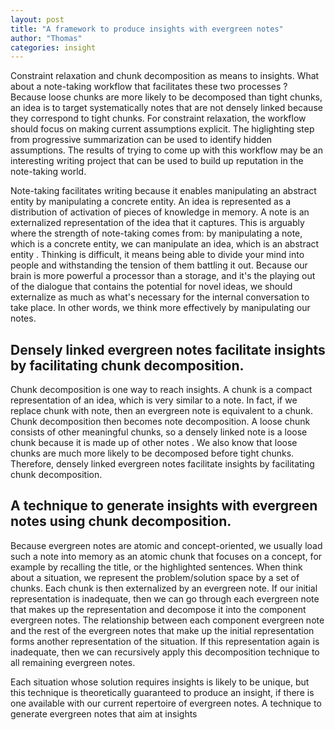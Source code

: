 ```yaml
---
layout: post
title: "A framework to produce insights with evergreen notes"
author: "Thomas"
categories: insight
---
```


Constraint relaxation and chunk decomposition as means to insights. What about a note-taking workflow that facilitates these two processes ? Because loose chunks are more likely to be decomposed than tight chunks, an idea is to target systematically notes that are not densely linked because they correspond to tight chunks. For constraint relaxation, the workflow should focus on making current assumptions explicit. The higlighting step from progressive summarization can be used to identify hidden assumptions. The results of trying to come up with this workflow may be an interesting writing project that can be used to build up reputation in the note-taking world.

Note-taking facilitates writing because it enables manipulating an abstract entity by manipulating a concrete entity.
An idea is represented as a distribution of activation of pieces of knowledge in memory. A note is an externalized representation of the idea that it captures. This is arguably where the strength of note-taking comes from: by manipulating a note, which is a concrete entity, we can manipulate an idea, which is an abstract entity . Thinking is difficult, it means being able to divide your mind into people and withstanding the tension of them battling it out. Because our brain is more powerful a processor than a storage, and it's the playing out of the dialogue that contains the potential for novel ideas, we should externalize as much as what's necessary for the internal conversation to take place. In other words, we think more effectively by manipulating our notes.

## Densely linked evergreen notes facilitate insights by facilitating chunk decomposition.

Chunk decomposition is one way to reach insights. A chunk is a compact representation of an idea, which is very similar to a note. In fact, if we replace chunk with note, then an evergreen note is equivalent to a chunk. Chunk decomposition then becomes note decomposition. A loose chunk consists of other meaningful chunks, so a densely linked note is a loose chunk because it is made up of other notes . We also know that loose chunks are much more likely to be decomposed before tight chunks. Therefore, densely linked evergreen notes facilitate insights by facilitating chunk decomposition.

## A technique to generate insights with evergreen notes using chunk decomposition.

Because evergreen notes are atomic and concept-oriented, we usually load such a note into memory as an atomic chunk that focuses on a concept, for example by recalling the title, or the highlighted sentences. When think about a situation, we represent the problem/solution space by a set of chunks. Each chunk is then externalized by an evergreen note.
If our initial representation is inadequate, then we can go through each evergreen note that makes up the representation and decompose it into the component evergreen notes. The relationship between each component evergreen note and the rest of the evergreen notes that make up the initial representation forms another representation of the situation. If this representation again is inadequate, then we can recursively apply this decomposition technique to all remaining evergreen notes.

Each situation whose solution requires insights is likely to be unique, but this technique is theoretically guaranteed to produce an insight, if there is one available with our current repertoire of evergreen notes.
A technique to generate evergreen notes that aim at insights